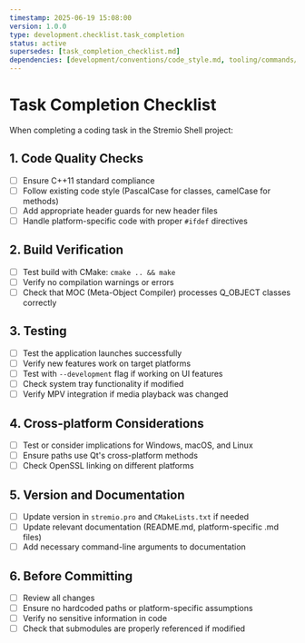 ```yaml
---
timestamp: 2025-06-19 15:08:00
version: 1.0.0
type: development.checklist.task_completion
status: active
supersedes: [task_completion_checklist.md]
dependencies: [development/conventions/code_style.md, tooling/commands/build.md]
---
```


# Task Completion Checklist

When completing a coding task in the Stremio Shell project:

## 1. Code Quality Checks
- [ ] Ensure C++11 standard compliance
- [ ] Follow existing code style (PascalCase for classes, camelCase for methods)
- [ ] Add appropriate header guards for new header files
- [ ] Handle platform-specific code with proper `#ifdef` directives

## 2. Build Verification
- [ ] Test build with CMake: `cmake .. && make`
- [ ] Verify no compilation warnings or errors
- [ ] Check that MOC (Meta-Object Compiler) processes Q_OBJECT classes correctly

## 3. Testing
- [ ] Test the application launches successfully
- [ ] Verify new features work on target platforms
- [ ] Test with `--development` flag if working on UI features
- [ ] Check system tray functionality if modified
- [ ] Verify MPV integration if media playback was changed

## 4. Cross-platform Considerations
- [ ] Test or consider implications for Windows, macOS, and Linux
- [ ] Ensure paths use Qt's cross-platform methods
- [ ] Check OpenSSL linking on different platforms

## 5. Version and Documentation
- [ ] Update version in `stremio.pro` and `CMakeLists.txt` if needed
- [ ] Update relevant documentation (README.md, platform-specific .md files)
- [ ] Add necessary command-line arguments to documentation

## 6. Before Committing
- [ ] Review all changes
- [ ] Ensure no hardcoded paths or platform-specific assumptions
- [ ] Verify no sensitive information in code
- [ ] Check that submodules are properly referenced if modified